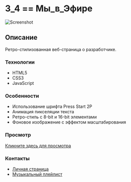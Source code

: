 # 3_4 == Мы_в_Эфире

![Screenshot](https://i.imgur.com/8wzrQWu.png)

## Описание

Ретро-стилизованная веб-страница о разработчике.

### Технологии

- HTML5
- CSS3
- JavaScript

### Особенности

- Использование шрифта Press Start 2P
- Анимация пикселяции текста
- Ретро-стиль с 8-bit и 16-bit элементами
- Фоновое изображение с эффектом масштабирования

### Просмотр

[Кликните здесь для просмотра](https://github.com/Nemets87/your-repo-name/blob/main/index.html)

### Контакты

- [Личная страница](https://www.bonustime.ru/)
- [Музыкальный плейлист](https://music.yandex.ru/iframe/#playlist/ynx-praktikum/1002)
